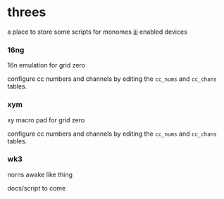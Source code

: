 # threes
a place to store some scripts for monomes [iii](https://github.com/monome/iii) enabled devices 


### 16ng
16n emulation for grid zero

configure cc numbers and channels by editing the ``cc_nums`` and ``cc_chans`` tables.

### xym
xy macro pad for grid zero

configure cc numbers and channels by editing the ``cc_nums`` and ``cc_chans`` tables.

### wk3
norns awake like thing

docs/script to come
